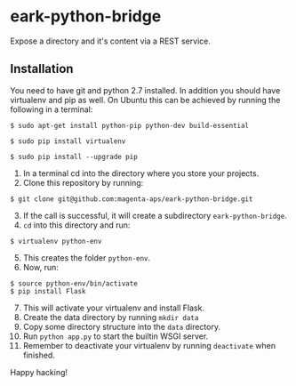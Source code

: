 # eark-python-bridge
Expose a directory and it's content via a REST service.

## Installation
You need to have git and python 2.7 installed. In addition you should have virtualenv and pip as well.
On Ubuntu this can be achieved by running the following in a terminal:

  ```
  $ sudo apt-get install python-pip python-dev build-essential
  
  $ sudo pip install virtualenv
  
  $ sudo pip install --upgrade pip
  ```

1. In a terminal cd into the directory where you store your projects.
2. Clone this repository by running:

  ```
  $ git clone git@github.com:magenta-aps/eark-python-bridge.git
  ```

3. If the call is successful, it will create a subdirectory ```eark-python-bridge```.
4. ```cd``` into this directory and run:

  ```
  $ virtualenv python-env
  ```

5. This creates the folder ```python-env```.
6. Now, run: 

  ```
  $ source python-env/bin/activate
  $ pip install Flask
  ```
7. This will activate your virtualenv and install Flask.
8. Create the data directory by running ```mkdir data```
9. Copy some directory structure into the ```data``` directory.
10. Run ```python app.py``` to start the builtin WSGI server.
11. Remember to deactivate your virtualenv by running ```deactivate``` when finished.

Happy hacking!
